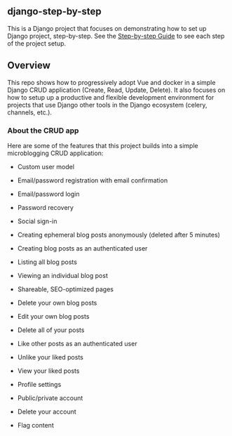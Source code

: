 ## django-step-by-step

This is a Django project that focuses on demonstrating how to set up Django project, step-by-step. See the [Step-by-step Guide](/STEP_BY_STEP.md) to see each step of the project setup.

## Overview

This repo shows how to progressively adopt Vue and docker in a simple Django CRUD application (Create, Read, Update, Delete). It also focuses on how to setup up a productive and flexible development environment for projects that use Django other tools in the Django ecosystem (celery, channels, etc.).

### About the CRUD app

Here are some of the features that this project builds into a simple microblogging CRUD application:

- Custom user model
- Email/password registration with email confirmation
- Email/password login
- Password recovery

- Social sign-in

- Creating ephemeral blog posts anonymously (deleted after 5 minutes)
- Creating blog posts as an authenticated user
- Listing all blog posts
- Viewing an individual blog post
- Shareable, SEO-optimized pages
- Delete your own blog posts
- Edit your own blog posts
- Delete all of your posts

- Like other posts as an authenticated user
- Unlike your liked posts
- View your liked posts

- Profile settings
- Public/private account
- Delete your account

- Flag content